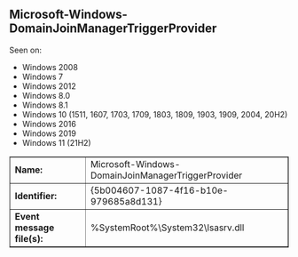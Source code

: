 ## Microsoft-Windows-DomainJoinManagerTriggerProvider

Seen on:
* Windows 2008
* Windows 7
* Windows 2012
* Windows 8.0
* Windows 8.1
* Windows 10 (1511, 1607, 1703, 1709, 1803, 1809, 1903, 1909, 2004, 20H2)
* Windows 2016
* Windows 2019
* Windows 11 (21H2)

<table border="1" class="docutils">
  <tbody>
    <tr>
      <td><b>Name:</b></td>
      <td>Microsoft-Windows-DomainJoinManagerTriggerProvider</td>
    </tr>
    <tr>
      <td><b>Identifier:</b></td>
      <td>{5b004607-1087-4f16-b10e-979685a8d131}</td>
    </tr>
    <tr>
      <td><b>Event message file(s):</b></td>
      <td>%SystemRoot%\System32\lsasrv.dll</td>
    </tr>
  </tbody>
</table>

&nbsp;

